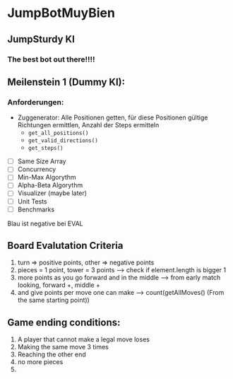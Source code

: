 # JumpBotMuyBien
## JumpSturdy KI
### The best bot out there!!!!

## Meilenstein 1 (Dummy KI):
### Anforderungen:
* Zuggenerator: Alle Positionen getten, für diese Positionen gültige Richtungen ermittlen, Anzahl der Steps ermitteln
    * `get_all_positions()`
    * `get_valid_directions()`
    * `get_steps()`
- [ ] Same Size Array
- [ ] Concurrency
- [ ] Min-Max Algorythm
- [ ] Alpha-Beta Algorythm
- [ ] Visualizer (maybe later)
- [ ] Unit Tests
- [ ] Benchmarks

Blau ist negative bei EVAL

## Board Evalutation Criteria
1. turn => positive points, other => negative points 
2. pieces = 1 point, tower = 3 points  --> check if element.length is bigger 1
3. more points as you go forward and in the middle  --> from early match looking, forward +, middle +
4. and give points per move one can make --> count(getAllMoves() (From the same starting point))

## Game ending conditions:
1. A player that cannot make a legal move loses
2. Making the same move 3 times
3. Reaching the other end
4. no more pieces
5. 


